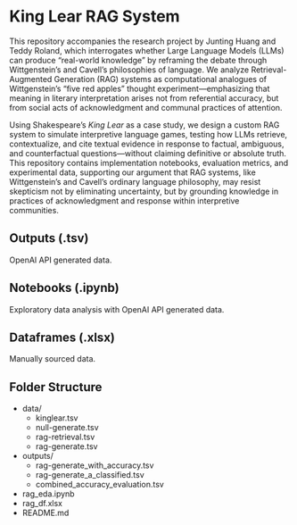 # King Lear RAG System

This repository accompanies the research project by Junting Huang and Teddy Roland, which interrogates whether Large Language Models (LLMs) can produce “real-world knowledge” by reframing the debate through Wittgenstein’s and Cavell’s philosophies of language. We analyze Retrieval-Augmented Generation (RAG) systems as computational analogues of Wittgenstein’s “five red apples” thought experiment—emphasizing that meaning in literary interpretation arises not from referential accuracy, but from social acts of acknowledgment and communal practices of attention.

Using Shakespeare’s *King Lear* as a case study, we design a custom RAG system to simulate interpretive language games, testing how LLMs retrieve, contextualize, and cite textual evidence in response to factual, ambiguous, and counterfactual questions—without claiming definitive or absolute truth. This repository contains implementation notebooks, evaluation metrics, and experimental data, supporting our argument that RAG systems, like Wittgenstein’s and Cavell’s ordinary language philosophy, may resist skepticism not by eliminating uncertainty, but by grounding knowledge in practices of acknowledgment and response within interpretive communities.

## Outputs (.tsv)
OpenAI API generated data.

## Notebooks (.ipynb)

Exploratory data analysis with OpenAI API generated data.

## Dataframes (.xlsx)

Manually sourced data.

## Folder Structure
- data/
  - kinglear.tsv
  - null-generate.tsv
  - rag-retrieval.tsv
  - rag-generate.tsv
- outputs/
  - rag-generate_with_accuracy.tsv
  - rag-generate_a_classified.tsv
  - combined_accuracy_evaluation.tsv
- rag_eda.ipynb
- rag_df.xlsx
- README.md
